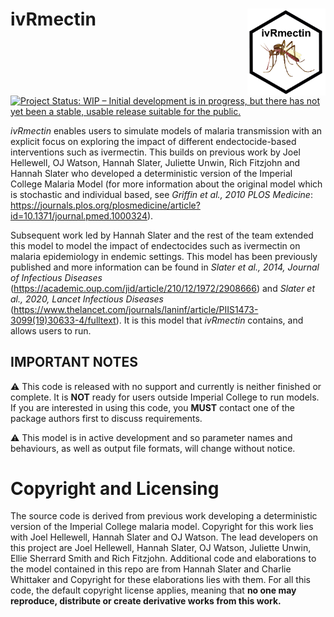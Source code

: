 
<!-- README.md is generated from README.Rmd. Please edit that file -->

# ivRmectin <img src="man/Figures/ivRmectin_logo.PNG" align="right" height="138.5" />

<!-- badges: start -->

[![Project Status: WIP – Initial development is in progress, but there
has not yet been a stable, usable release suitable for the
public.](https://www.repostatus.org/badges/latest/wip.svg)](https://www.repostatus.org/#wip)
<!-- badges: end -->

*ivRmectin* enables users to simulate models of malaria transmission
with an explicit focus on exploring the impact of different
endectocide-based interventions such as ivermectin. This builds on
previous work by Joel Hellewell, OJ Watson, Hannah Slater, Juliette
Unwin, Rich Fitzjohn and Hannah Slater who developed a deterministic
version of the Imperial College Malaria Model (for more information
about the original model which is stochastic and individual based, see
*Griffin et al., 2010 PLOS Medicine*:
<https://journals.plos.org/plosmedicine/article?id=10.1371/journal.pmed.1000324>).

Subsequent work led by Hannah Slater and the rest of the team extended
this model to model the impact of endectocides such as ivermectin on
malaria epidemiology in endemic settings. This model has been previously
published and more information can be found in *Slater et al., 2014,
Journal of Infectious Diseases*
(<https://academic.oup.com/jid/article/210/12/1972/2908666>) and *Slater
et al., 2020, Lancet Infectious Diseases*
(<https://www.thelancet.com/journals/laninf/article/PIIS1473-3099(19)30633-4/fulltext>).
It is this model that *ivRmectin* contains, and allows users to run.

## IMPORTANT NOTES

:warning: This code is released with no support and currently is neither
finished or complete. It is **NOT** ready for users outside Imperial
College to run models. If you are interested in using this code, you
**MUST** contact one of the package authors first to discuss
requirements.

:warning: This model is in active development and so parameter names and
behaviours, as well as output file formats, will change without notice.

# Copyright and Licensing

The source code is derived from previous work developing a deterministic
version of the Imperial College malaria model. Copyright for this work
lies with Joel Hellewell, Hannah Slater and OJ Watson. The lead
developers on this project are Joel Hellewell, Hannah Slater, OJ Watson,
Juliette Unwin, Ellie Sherrard Smith and Rich Fitzjohn. Additional code
and elaborations to the model contained in this repo are from Hannah
Slater and Charlie Whittaker and Copyright for these elaborations lies
with them. For all this code, the default copyright license applies,
meaning that **no one may reproduce, distribute or create derivative
works from this work.**
